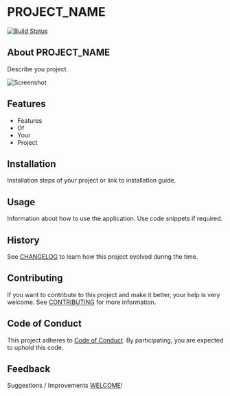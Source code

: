 # __PROJECT_NAME__

[![Build Status](https://travis-ci.com/erdtsksn/blank.svg?token=xrqCzyRN8AeryvnXfjEu&branch=master)](https://travis-ci.com/erdtsksn/blank)

## About __PROJECT_NAME__

Describe you project.

![Screenshot](https://i.imgur.com/__IMGUR_SCREENSHOT_HASH__.png)

## Features

- Features
- Of
- Your
- Project

## Installation

Installation steps of your project or link to installation guide.

## Usage

Information about how to use the application. Use code snippets if required.

## History

See [CHANGELOG](CHANGELOG.md) to learn how this project evolved during the time.

## Contributing

If you want to contribute to this project and make it better, your help is very
welcome. See [CONTRIBUTING](CONTRIBUTING.md) for more information.

## Code of Conduct

This project adheres to [Code of Conduct](CODE_OF_CONDUCT.md). By participating,
you are expected to uphold this code.

## Feedback

Suggestions / Improvements [WELCOME](__PROJECT_ISSUES_URL__)!
